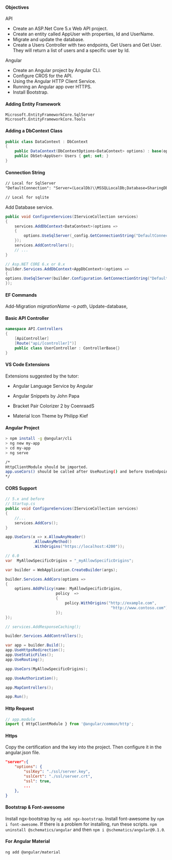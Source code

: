 #### Objectives

API

+ Create an ASP.Net Core 5.x Web API project.
+ Create an entity called AppUser with properties, Id and UserName.
+ Migrate and update the database.
+ Create a Users Controller with two endpoints, Get Users and Get User. They will return a list of users and a specific user by Id.

Angular

- Create an Angular project by Angular CLI.
- Configure CROS for the API.
- Using the Angular HTTP Client Service.
- Running an Angular app over HTTPS.
- Install Bootstrap.

#### Adding Entity Framework

```
Microsoft.EntityFrameworkCore.SqlServer
Microsoft.EntityFrameworkCore.Tools
```

#### Adding a DbContext Class

```csharp
public class DataContext : DbContext
{
    public DataContext(DbContextOptions<DataContext> options) : base(options) { }
    public DbSet<AppUser> Users { get; set; }
}
```

#### Connection String

```xml
// Local for SqlServer
"DefaultConnection": "Server=(LocalDb)\\MSSQLLocalDb;Database=SharingDb;"

// Local for sqlite
```

Add Database service.

```csharp
public void ConfigureServices(IServiceCollection services)
{
    services.AddDbContext<DataContext>(options =>
    {
        options.UseSqlServer(_config.GetConnectionString("DefaultConnection"));
    });
    services.AddControllers();
    // ...
}

// Asp.NET CORE 6.x or 8.x
builder.Services.AddDbContext<AppDbContext>(options =>
{
options.UseSqlServer(builder.Configuration.GetConnectionString("DefaultConnection"));
});
```

#### EF Commands

Add-Migration *migrationName* -o *path*, Update-database, 

#### Basic API Controller

```csharp
namespace API.Controllers
{
    [ApiController]
    [Route("api/[controller]")]
    public class UserController : ControllerBase{}
}
```

#### VS Code Extensions

Extensions suggested by the tutor:

- Angular Language Service by Angular

- Angular Snippets by John Papa

- Bracket Pair Colorizer 2 by CoenraadS

- Material Icon Theme by Philipp Kief

#### Angular Project

```bash
> npm install -g @angular/cli
> ng new my-app
> cd my-app
> ng serve

/*
HttpClientModule should be imported.
app.useCors() should be called after UseRouting() and before UseEndpoints().
*/
```

#### CORS Support

```csharp
// 5.x and before
// Startup.cs
public void ConfigureServices(IServiceCollection services)
{
    //...
    services.AddCors();
}

app.UseCors(x => x.AllowAnyHeader()
            .AllowAnyMethod()
            .WithOrigins("https://localhost:4200"));

// 6.0
var  MyAllowSpecificOrigins = "_myAllowSpecificOrigins";

var builder = WebApplication.CreateBuilder(args);

builder.Services.AddCors(options =>
{
    options.AddPolicy(name: MyAllowSpecificOrigins,
                      policy  =>
                      {
                          policy.WithOrigins("http://example.com",
                                              "http://www.contoso.com");
                      });
});

// services.AddResponseCaching();

builder.Services.AddControllers();

var app = builder.Build();
app.UseHttpsRedirection();
app.UseStaticFiles();
app.UseRouting();

app.UseCors(MyAllowSpecificOrigins);

app.UseAuthorization();

app.MapControllers();

app.Run();
```

#### Http Request

```typescript
// app.module
import { HttpClientModule } from '@angular/common/http';
```

#### Https

Copy the certification and the key into the project. Then configure it in the angular.json file.

```json
"server":{
    "options": {
        "sslKey": "./ssl/server.key",
        "sslCert": "./ssl/server.crt",
        "ssl": true,
        ...
    },
}
```

#### Bootstrap & Font-awesome

Install ngx-bootstrap by ```ng add ngx-bootstrap```. Install font-awesome by ```npm i font-awesome```. If there is a problem for installing, run these scripts. ```npm uninstall @schematics/angular``` and then ```npm i @schematics/angular@9.1.0```.

#### For Angular Material

```shell
ng add @angular/material
```
